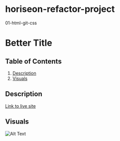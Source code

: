 # horiseon-refactor-project
01-html-git-css
# Better Title

## Table of Contents 
1. [Description](#description)
2. [Visuals](#visuals) 

## Description 
[Link to live site](https://www.google.com)

## Visuals 
![Alt Text](images)